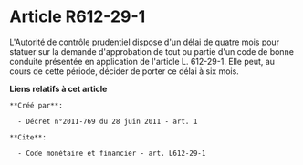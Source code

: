 # Article R612-29-1

L'Autorité de contrôle prudentiel dispose d'un délai de quatre mois pour statuer sur la demande d'approbation de tout ou
partie d'un code de bonne conduite présentée en application de l'article L. 612-29-1. Elle peut, au cours de cette période,
décider de porter ce délai à six mois.

**Liens relatifs à cet article**

	**Créé par**:

	  - Décret n°2011-769 du 28 juin 2011 - art. 1

	**Cite**:

	  - Code monétaire et financier - art. L612-29-1
